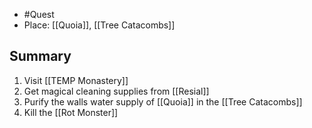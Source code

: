 - #Quest
- Place: [[Quoia]], [[Tree Catacombs]]
## Summary
1. Visit [[TEMP Monastery]]
2. Get magical cleaning supplies from [[Resial]]
3. Purify the walls water supply of [[Quoia]] in the [[Tree Catacombs]]
4. Kill the [[Rot Monster]]